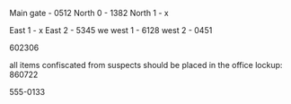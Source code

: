 Main gate - 0512
North 0 - 1382
North 1 - x


East 1 - x
East 2 - 5345
we
west 1 - 6128
west 2 - 0451


602306


all items confiscated from suspects should be placed in the office lockup:
860722


555-0133